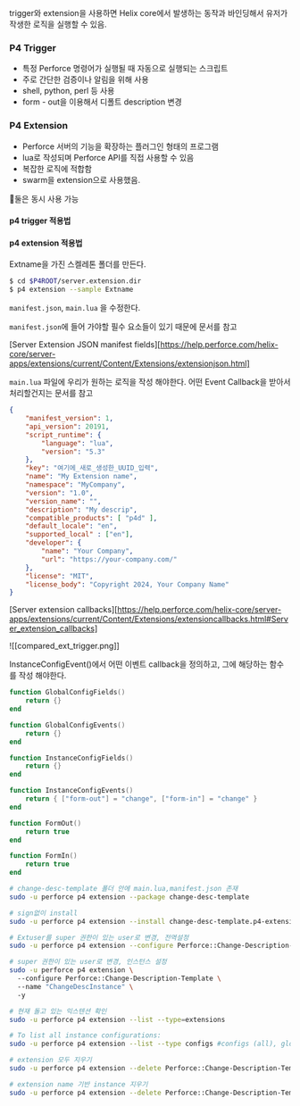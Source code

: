 
trigger와 extension을 사용하면 Helix core에서 발생하는 동작과 바인딩해서 유저가 작생한 로직을 실행할 수 있음.
### P4 Trigger

- 특정 Perforce 명령어가 실행될 때 자동으로 실행되는 스크립트
- 주로 간단한 검증이나 알림을 위해 사용
- shell, python, perl 등 사용
- form - out을 이용해서 디폴트 description 변경

### P4 Extension

- Perforce 서버의 기능을 확장하는 플러그인 형태의 프로그램
- lua로 작성되며 Perforce API를 직접 사용할 수 있음
- 복잡한 로직에 적합함
- swarm을 extension으로 사용했음.


둘은 동시 사용 가능


#### p4 trigger 적용법




#### p4 extension 적용법


Extname을 가진 스켈레톤 폴더를 만든다.
```bash
$ cd $P4ROOT/server.extension.dir
$ p4 extension --sample Extname
```

`manifest.json`, `main.lua` 을 수정한다.

`manifest.json`에 들어 가야할 필수 요소들이 있기 때문에 문서를 참고

[Server Extension JSON manifest fields][https://help.perforce.com/helix-core/server-apps/extensions/current/Content/Extensions/extensionjson.html]

`main.lua` 파일에 우리가 원하는 로직을 작성 해야한다. 어떤 Event Callback을 받아서 처리할건지는 문서를 참고

```json
{
    "manifest_version": 1,
    "api_version": 20191,
    "script_runtime": {
        "language": "lua",
        "version": "5.3"
    },
    "key": "여기에_새로_생성한_UUID_입력",
    "name": "My Extension name",
    "namespace": "MyCompany",
    "version": "1.0",
	"version_name": "",
    "description": "My descrip",
    "compatible_products": [ "p4d" ],
    "default_locale": "en",
	"supported_local" : ["en"],
    "developer": {
        "name": "Your Company",
        "url": "https://your-company.com/"
    },
    "license": "MIT",
    "license_body": "Copyright 2024, Your Company Name"
}

```


[Server extension callbacks][https://help.perforce.com/helix-core/server-apps/extensions/current/Content/Extensions/extensioncallbacks.html#Server_extension_callbacks]

![[compared_ext_trigger.png]]


InstanceConfigEvent()에서 어떤 이벤트 callback을 정의하고, 그에 해당하는 함수를 작성 해야한다. 

```lua
function GlobalConfigFields()
    return {}
end

function GlobalConfigEvents()
    return {}
end

function InstanceConfigFields()
    return {}
end

function InstanceConfigEvents()
    return { ["form-out"] = "change", ["form-in"] = "change" }
end

function FormOut()
    return true
end

function FormIn()
	return true
end
```



```bash
# change-desc-template 폴더 안에 main.lua,manifest.json 존재
sudo -u perforce p4 extension --package change-desc-template

# sign없이 install
sudo -u perforce p4 extension --install change-desc-template.p4-extension -y --allow-unsigned

# Extuser를 super 권한이 있는 user로 변경, 전역설정
sudo -u perforce p4 extension --configure Perforce::Change-Description-Template # Extuser를 super 권한이 있는 user로 변경, 전역설정

# super 권한이 있는 user로 변경, 인스턴스 설정
sudo -u perforce p4 extension \  
  --configure Perforce::Change-Description-Template \  
  --name "ChangeDescInstance" \  
  -y
```



```bash
# 현재 돌고 있는 익스텐션 확인
sudo -u perforce p4 extension --list --type=extensions

# To list all instance configurations:
sudo -u perforce p4 extension --list --type configs #configs (all), global, instance

# extension 모두 지우기
sudo -u perforce p4 extension --delete Perforce::Change-Description-Template -y

# extension name 기반 instance 지우기
sudo -u perforce p4 extension --delete Perforce::Change-Description-Template --name instance name -y

```